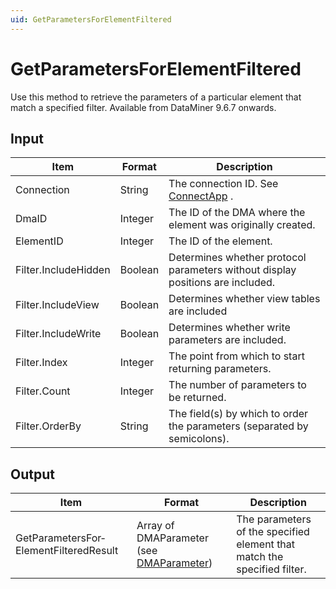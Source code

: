 ```yaml
---
uid: GetParametersForElementFiltered
---
```


# GetParametersForElementFiltered

Use this method to retrieve the parameters of a particular element that match a specified filter. Available from DataMiner 9.6.7 onwards.

## Input

| Item                 | Format  | Description                                                                      |
|----------------------|---------|----------------------------------------------------------------------------------|
| Connection           | String  | The connection ID. See [ConnectApp](xref:ConnectApp) . |
| DmaID                | Integer | The ID of the DMA where the element was originally created.                      |
| ElementID            | Integer | The ID of the element.                                                           |
| Filter.IncludeHidden | Boolean | Determines whether protocol parameters without display positions are included.   |
| Filter.IncludeView   | Boolean | Determines whether view tables are included                                      |
| Filter.IncludeWrite  | Boolean | Determines whether write parameters are included.                                |
| Filter.Index         | Integer | The point from which to start returning parameters.                              |
| Filter.Count         | Integer | The number of parameters to be returned.                                         |
| Filter.OrderBy       | String  | The field(s) by which to order the parameters (separated by semicolons).         |

## Output

| Item                                   | Format                                                                               | Description                                                              |
|----------------------------------------|--------------------------------------------------------------------------------------|--------------------------------------------------------------------------|
| GetParametersFor­ElementFilteredResult | Array of DMAParameter (see [DMAParameter](xref:DMAParameter)) | The parameters of the specified element that match the specified filter. |

